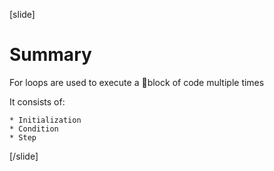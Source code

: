 [slide]
# Summary
For loops are used to execute a block of code multiple times

It consists of:

    * Initialization
    * Condition
    * Step
[/slide]